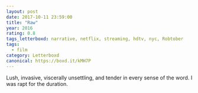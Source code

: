 ```yaml
---
layout: post 
date: 2017-10-11 23:59:00
title: "Raw"
year: 2016
rating: 0.8
tags_letterboxd: narrative, netflix, streaming, hdtv, nyc, Robtober
tags:
  - film
category: Letterboxd
canonical: https://boxd.it/kMH7P
---
```


Lush, invasive, viscerally unsettling, and tender in every sense of the word. I was rapt for the duration.